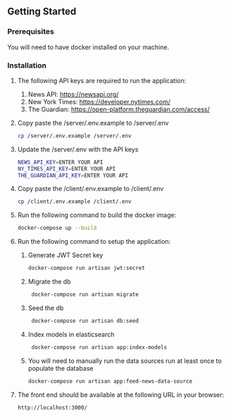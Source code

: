

<!-- GETTING STARTED -->
## Getting Started


### Prerequisites

You will need to have docker installed on your machine.

### Installation

1. The following API keys are required to run the application:
    1. News API: https://newsapi.org/
    2. New York Times: https://developer.nytimes.com/
    3. The Guardian: https://open-platform.theguardian.com/access/
2. Copy paste the /server/.env.example to /server/.env
    ```sh
    cp /server/.env.example /server/.env
    ```
3. Update the /server/.env  with the API keys
    ```sh
    NEWS_API_KEY=ENTER YOUR API
    NY_TIMES_API_KEY=ENTER YOUR API
    THE_GUARDIAN_API_KEY=ENTER YOUR API
    ```
   
4. Copy paste the /client/.env.example to /client/.env
    ```sh
    cp /client/.env.example /client/.env
    ```
5. Run the following command to build the docker image:
    ```sh
    docker-compose up --build
    ```
6. Run the following command to setup the application:
   1. Generate JWT Secret key
      ```sh
      docker-compose run artisan jwt:secret
      ```
   2. Migrate the db
       ```sh
        docker-compose run artisan migrate
       ```
   3. Seed the db
        ```sh
         docker-compose run artisan db:seed
        ```
   4. Index models in elasticsearch
        ```sh
         docker-compose run artisan app:index-models
        ```
   5. You will need to manually run the data sources run at least once to populate the database
        ```sh
        docker-compose run artisan app:feed-news-data-source
        ```
7. The front end should be available at the following URL in your browser:
    ```sh
    http://localhost:3000/
    ```
   
